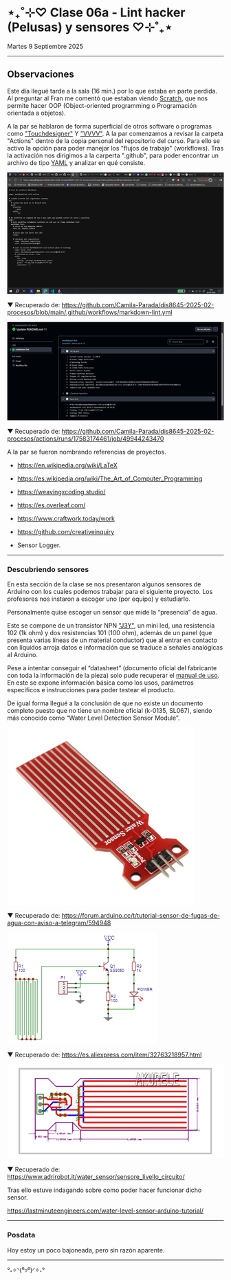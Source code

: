 # ⋆₊˚⊹♡ Clase 06a - Lint hacker (Pelusas) y sensores ♡⊹˚₊⋆

Martes 9 Septiembre 2025

***

## Observaciones

Este día llegué tarde a la sala (16 min.) por lo que estaba en parte perdida.
Al preguntar al Fran me comentó que estaban viendo [Scratch](https://scratch.mit.edu/), que nos permite hacer OOP (Object-oriented programming o Programación orientada a objetos).

A la par se hablaron de forma superficial de otros software o programas como ["Touchdesigner"](https://youtu.be/-74dFi6jViQ?si=4BeW3M68PW1OzBnq) Y ["VVVV"](https://vvvv.org/).
A la par comenzamos a revisar la carpeta "Actions" dentro de la copia personal del repositorio del curso. Para ello se activo la opción para poder manejar los "flujos de trabajo" (workflows). Tras la activación nos dirigimos a la carperta ".github", para poder encontrar un archivo de tipo [YAML](https://es.wikipedia.org/wiki/YAML) y analizar en qué consiste.


![imagen](./imagenes/a1.png)

▼ Recuperado de: https://github.com/Camila-Parada/dis8645-2025-02-procesos/blob/main/.github/workflows/markdown-lint.yml

![imagen](./imagenes/a2.png)

▼ Recuperado de: https://github.com/Camila-Parada/dis8645-2025-02-procesos/actions/runs/17583174461/job/49944243470

A la par se fueron nombrando referencias de proyectos.

- https://en.wikipedia.org/wiki/LaTeX
- https://es.wikipedia.org/wiki/The_Art_of_Computer_Programming
- https://weavingxcoding.studio/
- https://es.overleaf.com/
- https://www.craftwork.today/work
- https://github.com/creativeinquiry

- Sensor Logger.

***

### Descubriendo sensores

En esta sección de la clase se nos presentaron algunos sensores de Arduino con los cuales podemos trabajar para el siguiente proyecto. Los profesores nos instaron a escoger uno (por equipo) y estudiarlo.

Personalmente quise escoger un sensor que mide la “presencia” de agua.

Este se compone de un transistor NPN ["J3Y"](https://www.alldatasheet.net/datasheet-pdf/view-marking/226239/BILIN/S8050.html), un mini led, una resistencia 102 (1k ohm) y dos resistencias 101 (100 ohm), además de un panel (que presenta varias líneas de un material conductor) que al entrar en contacto con líquidos arroja datos e información que se traduce a señales analógicas al Arduino.

Pese a intentar conseguir el “datasheet” (documento oficial del fabricante con toda la información de la pieza) solo pude recuperar el [manual de uso]( https://curtocircuito.com.br/datasheet/sensor/nivel_de_agua_analogico.pdf). En este se expone información básica como los usos, parámetros específicos e instrucciones para poder testear el producto.

De igual forma llegué a la conclusión de que no existe un documento completo puesto que no tiene un nombre oficial (k-0135, SL067), siendo más conocido como “Water Level Detection Sensor Module”.

![imagen](./imagenes/a3.png)

▼ Recuperado de: https://forum.arduino.cc/t/tutorial-sensor-de-fugas-de-agua-con-aviso-a-telegram/594948

![imagen](./imagenes/a4.jpg)

▼ Recuperado de: https://es.aliexpress.com/item/32763218957.html

![imagen](./imagenes/a5.png)

▼ Recuperado de: https://www.adrirobot.it/water_sensor/sensore_livello_circuito/

Tras ello estuve indagando sobre como poder hacer funcionar dicho sensor.

https://lastminuteengineers.com/water-level-sensor-arduino-tutorial/

***

### Posdata

Hoy estoy un poco bajoneada, pero sin razón aparente.

***

°˖✧◝(⁰▿⁰)◜✧˖°
